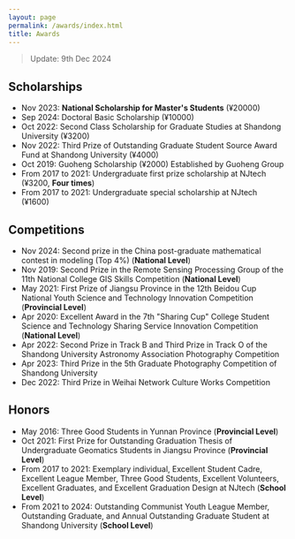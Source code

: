 ```yaml
---
layout: page
permalink: /awards/index.html
title: Awards
---
```


> Update: 9th Dec 2024

## Scholarships

- Nov 2023: **National Scholarship for Master's Students** (¥20000)<br>
- Sep 2024: Doctoral Basic Scholarship (¥10000)<br>
- Oct 2022: Second Class Scholarship for Graduate Studies at Shandong University (¥3200)<br>
- Nov 2022: Third Prize of Outstanding Graduate Student Source Award Fund at Shandong University (¥4000)<br>
- Oct 2019: Guoheng Scholarship (¥2000) Established by Guoheng Group
- From 2017 to 2021: Undergraduate first prize scholarship at NJtech (¥3200, **Four times**)
- From 2017 to 2021: Undergraduate special scholarship at NJtech (¥1600)

## Competitions

- Nov 2024: Second prize in the China post-graduate mathematical contest in modeling (Top 4%) (**National Level**) 
- Nov 2019: Second Prize in the Remote Sensing Processing Group of the 11th National College GIS Skills Competition (**National Level**) 
- May 2021: First Prize of Jiangsu Province in the 12th Beidou Cup National Youth Science and Technology Innovation Competition (**Provincial Level**) 
- Apr 2020: Excellent Award in the 7th "Sharing Cup" College Student Science and Technology Sharing Service Innovation Competition (**National Level**) 
- Apr 2022: Second Prize in Track B and Third Prize in Track O of the Shandong University Astronomy Association Photography Competition
- Apr 2023: Third Prize in the 5th Graduate Photography Competition of Shandong University
- Dec 2022: Third Prize in Weihai Network Culture Works Competition

## Honors
- May 2016: Three Good Students in Yunnan Province (**Provincial Level**)
- Oct 2021: First Prize for Outstanding Graduation Thesis of Undergraduate Geomatics Students in Jiangsu Province (**Provincial Level**)
- From 2017 to 2021: Exemplary individual, Excellent Student Cadre, Excellent League Member, Three Good Students, Excellent Volunteers, Excellent Graduates, and Excellent Graduation Design at NJtech (**School Level**) 
- From 2021 to 2024: Outstanding Communist Youth League Member, Outstanding Graduate, and Annual Outstanding Graduate Student at Shandong University (**School Level**)<br>
